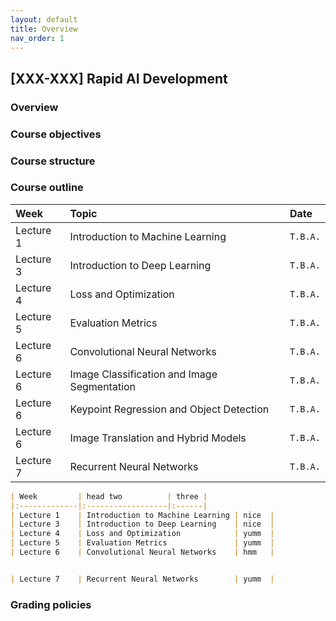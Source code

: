 ```yaml
---
layout: default
title: Overview
nav_order: 1
---
```


## [XXX-XXX] Rapid AI Development

### Overview

### Course objectives

### Course structure

### Course outline
| Week         | Topic                            | Date  |
|:-------------|:---------------------------------|:------|
| Lecture 1    | Introduction to Machine Learning             | `T.B.A.` |
| Lecture 3    | Introduction to Deep Learning                | `T.B.A.`  |
| Lecture 4    | Loss and Optimization                        | `T.B.A.`  |
| Lecture 5    | Evaluation Metrics                           | `T.B.A.`  |
| Lecture 6    | Convolutional Neural Networks                | `T.B.A.`   |
| Lecture 6    | Image Classification and Image Segmentation  | `T.B.A.`   |
| Lecture 6    | Keypoint Regression and Object Detection     | `T.B.A.`   |
| Lecture 6    | Image Translation and Hybrid Models          | `T.B.A.`   |
| Lecture 7    | Recurrent Neural Networks        | `T.B.A.`  |


```markdown
| Week         | head two          | three |
|:-------------|:------------------|:------|
| Lecture 1    | Introduction to Machine Learning | nice  |
| Lecture 3    | Introduction to Deep Learning    | nice  |
| Lecture 4    | Loss and Optimization            | yumm  |
| Lecture 5    | Evaluation Metrics               | yumm  |
| Lecture 6    | Convolutional Neural Networks    | hmm   |


| Lecture 7    | Recurrent Neural Networks        | yumm  |
```

### Grading policies

